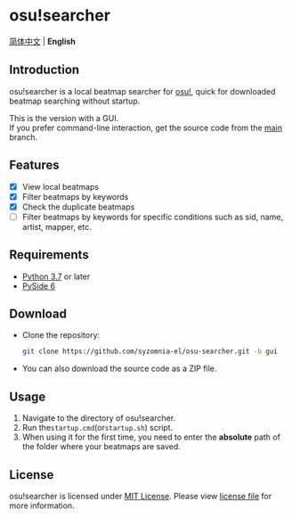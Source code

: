 # osu!searcher

[简体中文](README.md) | **English**

## Introduction

osu!searcher is a local beatmap searcher for [osu!](https://osu.ppy.sh), quick for downloaded beatmap searching without
startup.

This is the version with a GUI.  
If you prefer command-line interaction, get the source code from
the [main](https://github.com/syzomnia-el/osu-searcher/tree/main) branch.

## Features

- [x] View local beatmaps
- [x] Filter beatmaps by keywords
- [x] Check the duplicate beatmaps
- [ ] Filter beatmaps by keywords for specific conditions such as sid, name, artist, mapper, etc.

## Requirements

- [Python 3.7](https://www.python.org/downloads) or later
- [PySide 6](https://doc.qt.io/qtforpython/quickstart.html)

## Download

- Clone the repository:
  ```bash
  git clone https://github.com/syzomnia-el/osu-searcher.git -b gui
  ```
- You can also download the source code as a ZIP file.

## Usage

1. Navigate to the directory of osu!searcher.
2. Run the`startup.cmd`(or`startup.sh`) script.
3. When using it for the first time, you need to enter the **absolute** path of the folder where your beatmaps are
   saved.

## License

osu!searcher is licensed under [MIT License](https://opensource.org/licenses/MIT). Please view [license file](LICENSE)
for more information.